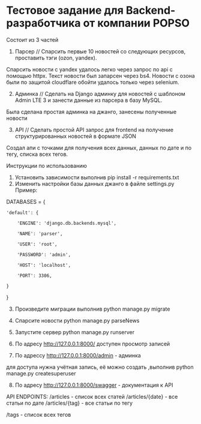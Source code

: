 # Тестовое задание для Backend-разработчика от компании POPSO

Состоит из 3 частей

1.  Парсер // Спарсить первые 10 новостей со следующих ресурсов, проставить тэги (ozon, yandex).

Спарсить новости с yandex удалось легко через запрос по api с помощью httpx. Текст новости был запарсен через bs4. 
Новости с озона были по защитой cloudflare обойти удалось только через selenium.

2. Админка // Сделать на Django админку для новостей с шаблоном Admin LTE 3 и занести данные из парсера в базу MySQL.

Была сделана простая админка на джанго, занесены полученные новости

3. API // Сделать простой API запрос для frontend на получение структурированных новостей в формате JSON

Создал апи с точками для получения всех данных, данных по дате и по тегу, списка всех тегов.

Инструкции по использованию

1. Установить зависимости выполнив pip install -r requirements.txt
2. Изменить настройки базы данных джанго в файле settings.py
Пример:

DATABASES = {

    'default': {
    
        'ENGINE': 'django.db.backends.mysql',
        
        'NAME': 'parser',
        
        'USER': 'root',
        
        'PASSWORD': 'admin',
        
        'HOST': 'localhost',
        
        'PORT': 3306,
        
    }
    
}

3. Произведите миграции выполнив python manage.py migrate

4. Спарсите новости python manage.py parseNews

5. Запустите сервер python manage.py runserver

6. По адресу http://127.0.0.1:8000/ доступен просмотр записей

7. По адрессу http://127.0.0.1:8000/admin - админка 

для доступа нужна учётная запись, её можно создать ,выполнив python manage.py createsuperuser

8. По адресу http://127.0.0.1:8000/swagger - документация к API
 
API ENDPOINTS:
/articles - список всех статей
/articles/{date} - все статьи по дате
/articles/{tag} - все статьи по тегу

/tags - список всех тегов
